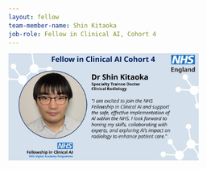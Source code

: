 ```yaml
---
layout: fellow
team-member-name: Shin Kitaoka
job-role: Fellow in Clinical AI, Cohort 4
---
```

<img src="/assets/img/fellow/card/shin-kitaoka-quote.jpg" alt="Alt text" style="width:75%;">